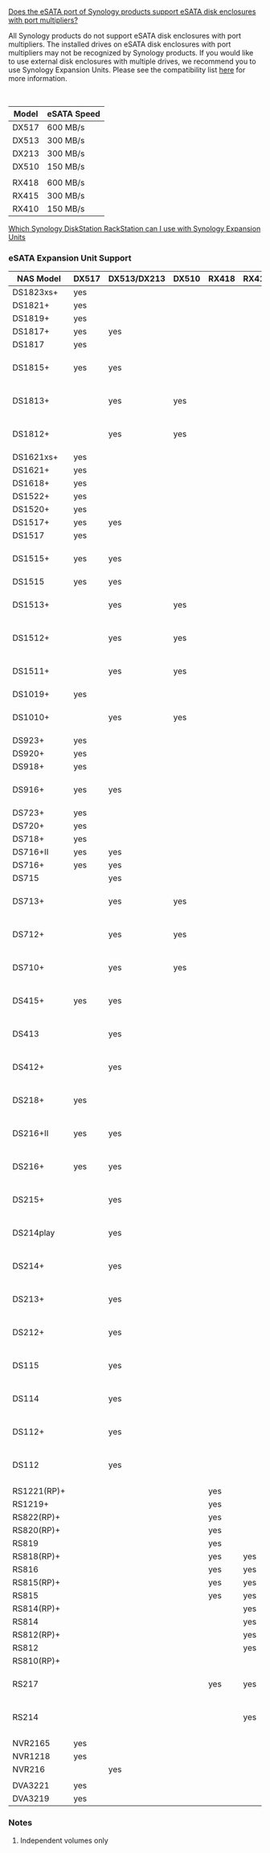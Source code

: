 [Does the eSATA port of Synology products support eSATA disk enclosures with port multipliers?](https://kb.synology.com/en-us/DSM/tutorial/Does_the_eSATA_port_of_Synology_products_support_eSATA_disk_enclosures_with_port_multipliers)

All Synology products do not support eSATA disk enclosures with port multipliers. The installed drives on eSATA disk enclosures with port multipliers may not be recognized by Synology products. If you would like to use external disk enclosures with multiple drives, we recommend you to use Synology Expansion Units. Please see the compatibility list [here](https://www.synology.com/en-us/knowledgebase/DSM/tutorial/Compatibility_List/Which_Synology_DiskStation_RackStation_can_I_use_with_Synology_Expansion_Units) for more information.

<br>

| Model | eSATA Speed |
|-------|-------------|
| DX517 | 600 MB/s |
|	DX513 | 300 MB/s |
| DX213 | 300 MB/s |
|	DX510 | 150 MB/s | 
| | |
|	RX418 | 600 MB/s |
|	RX415 | 300 MB/s |
|	RX410 | 150 MB/s |

[Which Synology DiskStation RackStation can I use with Synology Expansion Units](https://kb.synology.com/en-global/DSM/tutorial/Which_Synology_DiskStation_RackStation_can_I_use_with_Synology_Expansion_Units)

### eSATA Expansion Unit Support

| NAS Model | DX517 | DX513/DX213 | DX510 | RX418 | RX415 | RX410 | Notes |
|-----------|-------|-------------|-------|-------|-------|-------|----------|
| DS1823xs+ | yes | | | | | | |
| DS1821+ | yes | | | | | | |
| DS1819+ | yes | | | | | | |
| DS1817+ | yes | yes | | | | | |
| DS1817 | yes | | | | | | |
| DS1815+ | yes | yes | | | | | See note 1 |
| DS1813+ | | yes | yes | | | | See note 1 |
| DS1812+ | | yes | yes | | | | See note 1 |
| DS1621xs+ | yes | | | | | | |
| DS1621+ | yes | | | | | | |
| DS1618+ | yes | | | | | | |
| DS1522+ | yes | | | | | | |
| DS1520+ | yes | | | | | | |
| DS1517+ | yes | yes | | | | | |
| DS1517 | yes | | | | | | |
| DS1515+ | yes | yes | | | | | See note 1 |
| DS1515 | yes | yes | | | | | |
| DS1513+ | | yes | yes | | | | See note 1 |
| DS1512+ | | yes | yes | | | | See note 1 |
| DS1511+ | | yes | yes | | | | See note 1 |
| DS1019+ | yes | | | | | | |
| DS1010+ | | yes | yes | | | | See note 1 |
| DS923+ | yes | | | | | | |
| DS920+ | yes | | | | | | |
| DS918+ | yes | | | | | | |
| DS916+ | yes | yes | | | | | See note 1 |
| DS723+ | yes | | | | | | |
| DS720+ | yes | | | | | | |
| DS718+ | yes | | | | | | |
| DS716+II | yes | yes | | | | | |
| DS716+ | yes | yes | | | | | |
| DS715 | | yes | | | | | |
| DS713+ | | yes | yes | | | | See note 1 |
| DS712+ | | yes | yes | | | | See note 1 |
| DS710+ | | yes | yes | | | | See note 1 |
| DS415+ |  yes| yes | | | | | See note 1 |
| DS413 | | yes | | | | | See note 1 |
| DS412+ | | yes | | | | | See note 1 |
| DS218+ | yes | | | | | | See note 1 |
| DS216+II | yes | yes | | | | | See note 1 |
| DS216+ | yes | yes | | | | | See note 1 |
| DS215+ | | yes | | | | | See note 1 |
| DS214play | | yes | | | | | See note 1 |
| DS214+ | | yes | | | | | See note 1 |
| DS213+ | | yes | | | | | See note 1 |
| DS212+ | | yes | | | | | See note 1 |
| DS115 | | yes | | | | | See note 1 |
| DS114 | | yes | | | | | See note 1 |
| DS112+ | | yes | | | | | See note 1 |
| DS112 | | yes | | | | | See note 1 |
| | | | | | | | |
| RS1221(RP)+ | | | | yes | | | |
| RS1219+ | | | | yes | | | |
| RS822(RP)+ | | | | yes | | | |
| RS820(RP)+ | | | | yes | | | |
| RS819 | | | | yes | | | |
| RS818(RP)+ | | | | yes | yes | | |
| RS816 | | | | yes | yes | | |
| RS815(RP)+ | | | | yes | yes | | |
| RS815 | | | | yes | yes | | |
| RS814(RP)+ | | | | | yes | yes | |
| RS814 | | | | | yes | yes | |
| RS812(RP)+ | | | | | yes | yes | |
| RS812 | | | | | yes | yes | |
| RS810(RP)+ | | | | | | yes | |
| RS217 | | | | yes | yes | | See note 1 |
| RS214 | | | | | yes | | See note 1 |
| | | | | | | | |
| NVR2165 | yes | | | | | | |
| NVR1218 | yes | | | | | | |
| NVR216 | | yes | | | | | |
| | | | | | | | |
| DVA3221 | yes | | | | | | |
| DVA3219 | yes | | | | | | |

### Notes

1. Independent volumes only

<br>
